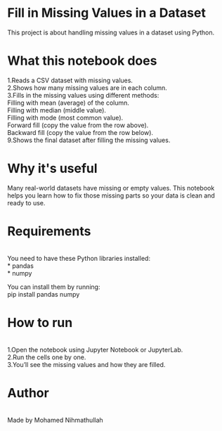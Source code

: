 <h1>Fill in Missing Values in a Dataset</h1>
This project is about handling missing values in a dataset using Python.

<h1>What this notebook does</h1>
1.Reads a CSV dataset with missing values.<br>
2.Shows how many missing values are in each column.<br>
3.Fills in the missing values using different methods:<br>
Filling with mean (average) of the column.<br>
Filling with median (middle value).<br>
Filling with mode (most common value).<br>
Forward fill (copy the value from the row above).<br>
Backward fill (copy the value from the row below).<br>
9.Shows the final dataset after filling the missing values.<br>

<h1>Why it's useful</h1>
Many real-world datasets have missing or empty values. This notebook helps you learn how to fix those missing parts so your data is clean and ready to use.

<h1>Requirements</h1><br>
You need to have these Python libraries installed:<br>
* pandas<br>
* numpy<br>

You can install them by running:<br>
pip install pandas numpy<br>

<h1>How to run</h1><br>
1.Open the notebook using Jupyter Notebook or JupyterLab.<br>
2.Run the cells one by one.<br>
3.You’ll see the missing values and how they are filled.<br>

<h1>Author</h1><br>
Made by Mohamed Nihmathullah<br>
